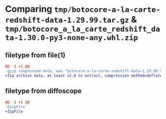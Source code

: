 # Comparing `tmp/botocore-a-la-carte-redshift-data-1.29.99.tar.gz` & `tmp/botocore_a_la_carte_redshift_data-1.30.0-py3-none-any.whl.zip`

## filetype from file(1)

```diff
@@ -1 +1 @@
-gzip compressed data, was "botocore-a-la-carte-redshift-data-1.29.99.tar", last modified: Sat Mar 25 01:23:03 2023, max compression
+Zip archive data, at least v2.0 to extract, compression method=deflate
```

## filetype from diffoscope

```diff
@@ -1 +1 @@
-GzipFile
+ZipFile
```

